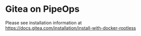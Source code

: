 # Gitea on PipeOps

Please see installation information at https://docs.gitea.com/installation/install-with-docker-rootless
